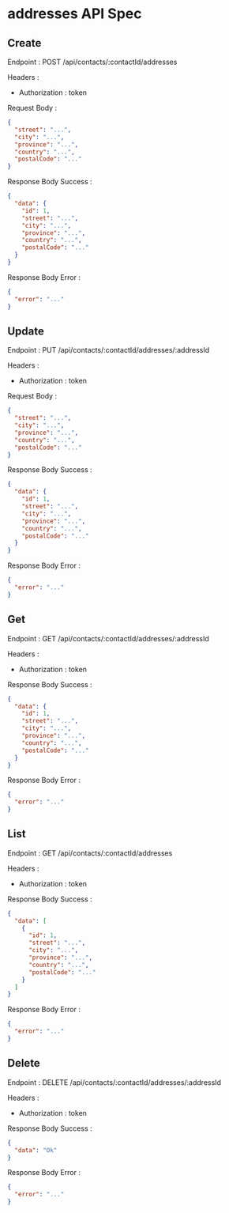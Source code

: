 # addresses API Spec

## Create

Endpoint : POST /api/contacts/:contactId/addresses

Headers :

- Authorization : token

Request Body :

```json
{
  "street": "...",
  "city": "...",
  "province": "...",
  "country": "...",
  "postalCode": "..."
}
```

Response Body Success :

```json
{
  "data": {
    "id": 1,
    "street": "...",
    "city": "...",
    "province": "...",
    "country": "...",
    "postalCode": "..."
  }
}
```

Response Body Error :

```json
{
  "error": "..."
}
```

## Update

Endpoint : PUT /api/contacts/:contactId/addresses/:addressId

Headers :

- Authorization : token

Request Body :

```json
{
  "street": "...",
  "city": "...",
  "province": "...",
  "country": "...",
  "postalCode": "..."
}
```

Response Body Success :

```json
{
  "data": {
    "id": 1,
    "street": "...",
    "city": "...",
    "province": "...",
    "country": "...",
    "postalCode": "..."
  }
}
```

Response Body Error :

```json
{
  "error": "..."
}
```

## Get

Endpoint : GET /api/contacts/:contactId/addresses/:addressId

Headers :

- Authorization : token

Response Body Success :

```json
{
  "data": {
    "id": 1,
    "street": "...",
    "city": "...",
    "province": "...",
    "country": "...",
    "postalCode": "..."
  }
}
```

Response Body Error :

```json
{
  "error": "..."
}
```

## List

Endpoint : GET /api/contacts/:contactId/addresses

Headers :

- Authorization : token

Response Body Success :

```json
{
  "data": [
    {
      "id": 1,
      "street": "...",
      "city": "...",
      "province": "...",
      "country": "...",
      "postalCode": "..."
    }
  ]
}
```

Response Body Error :

```json
{
  "error": "..."
}
```

## Delete

Endpoint : DELETE /api/contacts/:contactId/addresses/:addressId

Headers :

- Authorization : token

Response Body Success :

```json
{
  "data": "Ok"
}
```

Response Body Error :

```json
{
  "error": "..."
}
```
